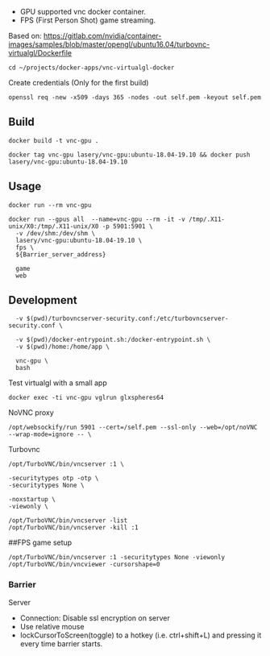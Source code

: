 - GPU supported vnc docker container.
- FPS (First Person Shot) game streaming.

Based on:
https://gitlab.com/nvidia/container-images/samples/blob/master/opengl/ubuntu16.04/turbovnc-virtualgl/Dockerfile

```
cd ~/projects/docker-apps/vnc-virtualgl-docker
```

Create credentials (Only for the first build)
```
openssl req -new -x509 -days 365 -nodes -out self.pem -keyout self.pem
```

## Build
```
docker build -t vnc-gpu .

docker tag vnc-gpu lasery/vnc-gpu:ubuntu-18.04-19.10 && docker push lasery/vnc-gpu:ubuntu-18.04-19.10
```

## Usage
```
docker run --rm vnc-gpu

docker run --gpus all  --name=vnc-gpu --rm -it -v /tmp/.X11-unix/X0:/tmp/.X11-unix/X0 -p 5901:5901 \
  -v /dev/shm:/dev/shm \
  lasery/vnc-gpu:ubuntu-18.04-19.10 \
  fps \
  ${Barrier_server_address}

  game
  web
```

## Development
```
  -v $(pwd)/turbovncserver-security.conf:/etc/turbovncserver-security.conf \

  -v $(pwd)/docker-entrypoint.sh:/docker-entrypoint.sh \
  -v $(pwd)/home:/home/app \

  vnc-gpu \
  bash
```

Test virtualgl with a small app
```
docker exec -ti vnc-gpu vglrun glxspheres64
```

NoVNC proxy
```
/opt/websockify/run 5901 --cert=/self.pem --ssl-only --web=/opt/noVNC --wrap-mode=ignore -- \
```

Turbovnc
```
/opt/TurboVNC/bin/vncserver :1 \

-securitytypes otp -otp \
-securitytypes None \

-noxstartup \
-viewonly \

/opt/TurboVNC/bin/vncserver -list
/opt/TurboVNC/bin/vncserver -kill :1

```

##FPS game setup
```
/opt/TurboVNC/bin/vncserver :1 -securitytypes None -viewonly
/opt/TurboVNC/bin/vncviewer -cursorshape=0
```

### Barrier
Server
- Connection: Disable ssl encryption on server
- Use relative mouse
- lockCursorToScreen(toggle) to a hotkey (i.e. ctrl+shift+L) and pressing it every time barrier starts.
